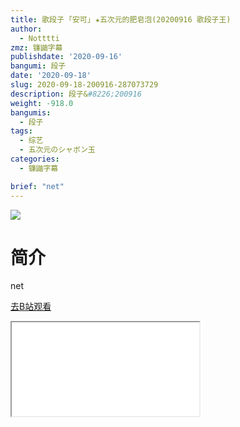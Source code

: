```yaml
---
title: 歌段子 ｢安可｣ ★五次元的肥皂泡(20200916 歌段子王)
author:
  - Notttti
zmz: 镰鼬字幕
publishdate: '2020-09-16'
bangumi: 段子
date: '2020-09-18'
slug: 2020-09-18-200916-287073729
description: 段子&#8226;200916
weight: -918.0
bangumis:
  - 段子
tags:
  - 综艺
  - 五次元のシャボン玉
categories:
  - 镰鼬字幕

brief: "net"
---
```

![](https://raw.githubusercontent.com/tcgriffith/owaraisite/master/static/tmpimg/17091edade7c2fe7614b662e8dc66f00e139cc79.jpg.480.jpg)
# 简介  
net  

[去B站观看](https://www.bilibili.com/video/av287073729/)
<div class ="resp-container"><iframe class="testiframe" src="//player.bilibili.com/player.html?aid=287073729"", scrolling="no", allowfullscreen="true" > </iframe></div> 
